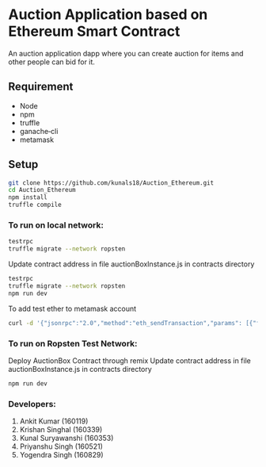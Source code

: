 # Auction Application based on Ethereum Smart Contract

An auction application dapp where you can create auction for items and other people can bid for it.

## Requirement

* Node
* npm
* truffle
* ganache‐cli
* metamask

## Setup

```bash
git clone https://github.com/kunals18/Auction_Ethereum.git
cd Auction_Ethereum
npm install
truffle compile
```

### To run on local network:

```bash
testrpc
truffle migrate --network ropsten
```
Update contract address in file auctionBoxInstance.js in contracts directory

```bash
testrpc
truffle migrate --network ropsten
npm run dev
```
To add test ether to metamask account

```bash
curl -d '{"jsonrpc":"2.0","method":"eth_sendTransaction","params": [{"from":<from_address>, "to":<to_address>, "value": 1e18}], "id":1}' -X POST http://127.0.0.1:8545/

```

### To run on Ropsten Test Network:
Deploy AuctionBox Contract through remix
Update contract address in file auctionBoxInstance.js in contracts directory

```bash
npm run dev
```

### Developers:

1. Ankit Kumar (160119)
2. Krishan Singhal (160339)
3. Kunal Suryawanshi (160353)
4. Priyanshu Singh (160521)
5. Yogendra Singh (160829)
